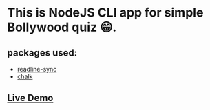 # This is NodeJS CLI app for simple Bollywood quiz 😁.

## packages used:

-   [readline-sync](https://www.npmjs.com/package/readline-sync)
-   [chalk](https://www.npmjs.com/package/chalk)

## [Live Demo](https://replit.com/@GajjarMiten/Bollywoods-Quiz#index.js)